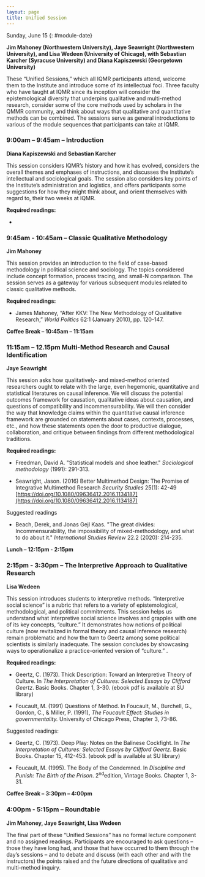 ```yaml
---
layout: page
title: Unified Session
---
```


Sunday, June 15
{: #module-date}


**Jim Mahoney (Northwestern University), Jaye Seawright (Northwestern University), and Lisa Wedeen (University of Chicago), with Sebastian Karcher (Syracuse University) and Diana Kapiszewski (Georgetown University)**

These “Unified Sessions,” which all IQMR participants attend, welcome them to the Institute and introduce some of its intellectual foci. Three faculty who have taught at IQMR since its inception will consider the epistemological diversity that underpins qualitative and multi-method research, consider some of the core methods used by scholars in the QMMR community, and think about ways that qualitative and quantitative methods can be combined. The sessions serve as general introductions to various of the module sequences that participants can take at IQMR.

### 9:00am – 9:45am – Introduction 

**Diana Kapiszewski and Sebastian Karcher**

This session considers IQMR’s history and how it has evolved, considers the overall themes and emphases of instructions, and discusses the Institute’s intellectual and sociological goals. The session also considers key points of the Institute’s administration and logistics, and offers participants some suggestions for how they might think about, and orient themselves with regard to, their two weeks at IQMR.

**Required readings:**

  - 


### 9:45am - 10:45am – Classic Qualitative Methodology

**Jim Mahoney**

This session provides an introduction to the field of case-based methodology in political science and sociology. The topics considered include concept formation, process tracing, and small-N comparison. The session serves as a gateway for various subsequent modules related to classic qualitative methods.

**Required readings:**

  - James Mahoney, “After KKV: The New Methodology of Qualitative Research,” *World Politics* 62:1 (January 2010), pp. 120-147.

**Coffee Break – 10:45am – 11:15am**

### 11:15am – 12.15pm Multi-Method Research and Causal Identification 

**Jaye Seawright**

This session asks how qualitatively- and mixed-method oriented researchers ought to relate with the large, even hegemonic, quantitative and statistical literatures on causal inference. We will discuss the potential outcomes framework for causation, qualitative ideas about causation, and questions of compatibility and incommensurability. We will then consider the way that knowledge claims within the quantitative causal inference framework are grounded on statements about cases, contexts, processes, etc., and how these statements open the door to productive dialogue, collaboration, and critique between findings from different methodological traditions.

**Required readings:**

  - Freedman, David A. "Statistical models and shoe leather." *Sociological methodology* (1991): 291-313.

  - Seawright, Jason. (2016) Better Multimethod Design: The Promise of Integrative Multimethod Research *Security Studies* 25(1): 42-49 [https://doi.org/10.1080/09636412.2016.1134187](https://doi.org/10.1080/09636412.2016.1134187)

Suggested readings

  - Beach, Derek, and Jonas Gejl Kaas. "The great divides: Incommensurability, the impossibility of mixed-methodology, and what to do about it." *International Studies Review* 22.2 (2020): 214-235.

**Lunch – 12:15pm - 2:15pm**

### 2:15pm - 3:30pm – The Interpretive Approach to Qualitative Research 

**Lisa Wedeen**

This session introduces students to interpretive methods. “Interpretive social science” is a rubric that refers to a variety of epistemological, methodological, and political commitments. This session helps us understand what interpretive social science involves and grapples with one of its key concepts, “culture.” It demonstrates how notions of political culture (now revitalized in formal theory and causal inference research) remain problematic and how the turn to Geertz among some political scientists is similarly inadequate. The session concludes by showcasing ways to operationalize a practice-oriented version of “culture.” .

**Required readings:**

  - Geertz, C. (1973). Thick Description: Toward an Interpretive Theory of Culture. In *The Interpretation of Cultures: Selected Essays by Clifford Geertz*. Basic Books. Chapter 1, 3-30. (ebook pdf is available at SU library)

  - Foucault, M. (1991) Questions of Method. In Foucault, M., Burchell, G., Gordon, C., & Miller, P. (1991), *The Foucault Effect: Studies in governmentality.* University of Chicago Press, Chapter 3, 73-86.

Suggested readings:

  - Geertz, C. (1973). Deep Play: Notes on the Balinese Cockfight. In *The Interpretation of Cultures: Selected Essays by Clifford Geertz*. Basic Books. Chapter 15, 412-453. (ebook pdf is available at SU library)

  - Foucault, M. (1995). The Body of the Condemned. In *Discipline and Punish: The Birth of the Prison*. 2<sup>nd</sup>edition, Vintage Books. Chapter 1, 3-31.

**Coffee Break – 3:30pm – 4:00pm**

### 4:00pm - 5:15pm – Roundtable

**Jim Mahoney, Jaye Seawright, Lisa Wedeen**

The final part of these “Unified Sessions” has no formal lecture component and no assigned readings. Participants are encouraged to ask questions – those they have long had, and those that have occurred to them through the day’s sessions – and to debate and discuss (with each other and with the instructors) the points raised and the future directions of qualitative and multi-method inquiry.